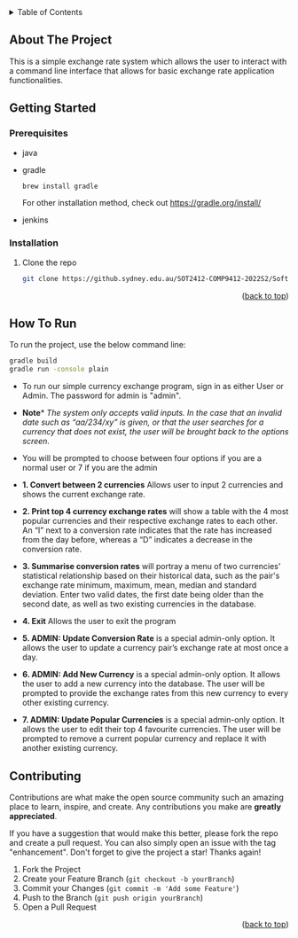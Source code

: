 <!-- TABLE OF CONTENTS -->
<details>
  <summary>Table of Contents</summary>
  <ol>
    <li>
      <a href="#about-the-project">About The Project</a>
      <ul>
        <li><a href="#built-with">Built With</a></li>
      </ul>
    </li>
    <li>
      <a href="#getting-started">Getting Started</a>
      <ul>
        <li><a href="#prerequisites">Prerequisites</a></li>
        <li><a href="#installation">Installation</a></li>
      </ul>
    </li>
    <li><a href="#usage">Usage</a></li>
    <li><a href="#roadmap">Roadmap</a></li>
    <li><a href="#contributing">Contributing</a></li>
    <li><a href="#license">License</a></li>
    <li><a href="#contact">Contact</a></li>
    <li><a href="#acknowledgments">Acknowledgments</a></li>
  </ol>
</details>


<!-- ABOUT THE PROJECT -->
## About The Project

This is a simple exchange rate system which allows the user to interact with a command line interface that allows for basic exchange rate application functionalities.


## Getting Started

### Prerequisites
* java

* gradle
  ```sh
  brew install gradle
  ```
  For other installation method, check out https://gradle.org/install/
* jenkins


### Installation

1. Clone the repo
   ```sh
   git clone https://github.sydney.edu.au/SOT2412-COMP9412-2022S2/Soft2412_Assignment_CC_04_Wed_16_Frank_Group-3-.git
   ```

<p align="right">(<a href="#readme-top">back to top</a>)</p>

## How To Run
To run the project, use the below command line:
   ```sh
   gradle build
   gradle run -console plain
   ```
* To run our simple currency exchange program, sign in as either User or Admin. The password for admin is "admin".
* **Note*** <i>The system only accepts valid inputs. In the case that an invalid date such as “aa/234/xy” is given, or that the user searches for a currency that does not exist, the user will be brought back to the options screen.</i>
* You will be prompted to choose between four options if you are a normal user or 7 if you are the admin

* **1. Convert between 2 currencies** Allows user to input 2 currencies and shows the current exchange rate.
* **2. Print top 4 currency exchange rates** will show a table with the 4 most popular currencies and their respective exchange rates to each other. An “I” next to a conversion rate indicates that the rate has increased from the day before, whereas a “D” indicates a decrease in the conversion rate.
* **3. Summarise conversion rates** will portray a menu of two currencies' statistical relationship based on their historical data, such as the pair's exchange rate minimum, maximum, mean, median and standard deviation. Enter two valid dates, the first date being older than the second date, as well as two existing currencies in the database.
* **4. Exit** Allows the user to exit the program 
* **5. ADMIN: Update Conversion Rate** is a special admin-only option. It allows the user to update a currency pair’s exchange rate at most once a day.
* **6. ADMIN: Add New Currency** is a special admin-only option. It allows the user to add a new currency into the database. The user will be prompted to provide the exchange rates from this new currency to every other existing currency.
* **7. ADMIN: Update Popular Currencies** is a special admin-only option. It allows the user to edit their top 4 favourite currencies. The user will be prompted to remove a current popular currency and replace it with another existing currency.





<!-- CONTRIBUTING -->
## Contributing

Contributions are what make the open source community such an amazing place to learn, inspire, and create. Any contributions you make are **greatly appreciated**.

If you have a suggestion that would make this better, please fork the repo and create a pull request. You can also simply open an issue with the tag "enhancement".
Don't forget to give the project a star! Thanks again!

1. Fork the Project
2. Create your Feature Branch (`git checkout -b yourBranch`)
3. Commit your Changes (`git commit -m 'Add some Feature'`)
4. Push to the Branch (`git push origin yourBranch`)
5. Open a Pull Request

<p align="right">(<a href="#readme-top">back to top</a>)</p>







